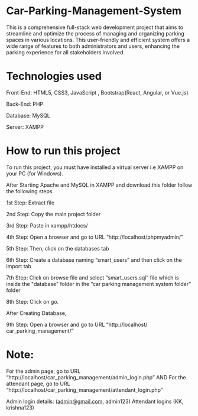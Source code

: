 # Car-Parking-Management-System
This is a comprehensive full-stack web development project that aims to streamline and optimize the process of managing and organizing parking spaces in various locations. This user-friendly and efficient system offers a wide range of features to both administrators and users, enhancing the parking experience for all stakeholders involved.

# Technologies used
Front-End: HTML5, CSS3, JavaScript , Bootstrap(React, Angular, or Vue.js)

Back-End: PHP

Database: MySQL

Server: XAMPP

# How to run this project
To run this project, you must have installed a virtual server i.e XAMPP on your PC (for Windows).

After Starting Apache and MySQL in XAMPP and download this folder follow the following steps.

1st Step: Extract file

2nd Step: Copy the main project folder

3rd Step: Paste in xampp/htdocs/

4th Step: Open a browser and go to URL “http://localhost/phpmyadmin/”

5th Step: Then, click on the databases tab

6th Step: Create a database naming “smart_users” and then click on the import tab

7th Step: Click on browse file and select “smart_users.sql” file which is inside the "database" folder in the “car parking management system folder” folder

8th Step: Click on go.

After Creating Database,

9th Step: Open a browser and go to URL “http://localhost/ car_parking_management/”

# Note: 

For the admin page, go to URL “http://localhost/car_parking_management/admin_login.php” AND For the attendant page, go to URL “http://localhost/car_parking_management/attendant_login.php”

Admin login details: (admin@gmail.com, admin123) Attendant logins (KK, krishna123)
